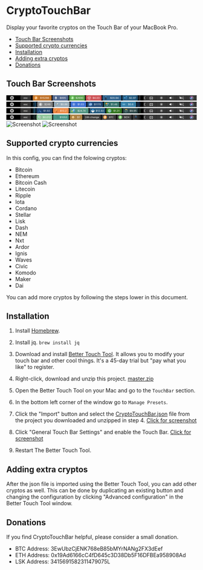 # CryptoTouchBar

Display your favorite cryptos on the Touch Bar of your MacBook Pro.


- [Touch Bar Screenshots](#touch-bar-screenshots)
- [Supported crypto currencies](#supported-crypto-currencies)
- [Installation](#installation)
- [Adding extra cryptos](#adding-extra-cryptos)
- [Donations](#donations)


## Touch Bar Screenshots

![Screenshot](screenshots/coins1.png)
![Screenshot](screenshots/coins2.png)
![Screenshot](screenshots/coins3.png)
![Screenshot](screenshots/coins4.png)
![Screenshot](screenshots/coins_progress.png)
![Screenshot](screenshots/BTC_progress.png)


## Supported crypto currencies

In this config, you can find the folowing cryptos:
- Bitcoin
- Ethereum
- Bitcoin Cash
- Litecoin
- Ripple
- Iota
- Cordano
- Stellar
- Lisk
- Dash
- NEM
- Nxt
- Ardor
- Ignis
- Waves
- Civic
- Komodo
- Maker
- Dai

You can add more cryptos by following the steps lower in this document.


## Installation

1. Install [Homebrew](https://brew.sh).

2. Install jq.
```brew install jq```

3. Download and install [Better Touch Tool](https://www.boastr.net/downloads/). It allows you to modify your touch bar and other cool things. It's a 45-day trial but "pay what you like" to register.

4. Right-click, download and unzip this project. [master.zip](https://github.com/iOlivier/CryptoTouchBar/archive/master.zip)

5. Open the Better Touch Tool on your Mac and go to the `TouchBar` section.

6. In the bottom left corner of the window go to `Manage Presets`.

7. Click the "Import" button and select the [CryptoTouchBar.json](https://raw.githubusercontent.com/iOlivier/CryptoTouchBar/master/CryptoTouchBar.json) file from the project you downloaded and unzipped in step 4.
    [Click for screenshot](screenshots/installStep7.png)

8. Click "General Touch Bar Settings" and enable the Touch Bar.
    [Click for screenshot](screenshots/installStep8.png)

9. Restart The Better Touch Tool.


## Adding extra cryptos

After the json file is imported using the Better Touch Tool, you can add other cryptos as well. This can be done by duplicating an existing button and changing the configuration by clicking "Advanced configuration" in the Better Touch Tool window.


## Donations

If you find CryptoTouchBar helpful, please consider a small donation.

- BTC Address: 3EwUbzCjENK768eB85bMYrNANg2FX3dEef
- ETH Address: 0x19Ad6166cC4fD645c3D38Db5F16DFBEa958908Ad
- LSK Address: 3415691582311479075L
